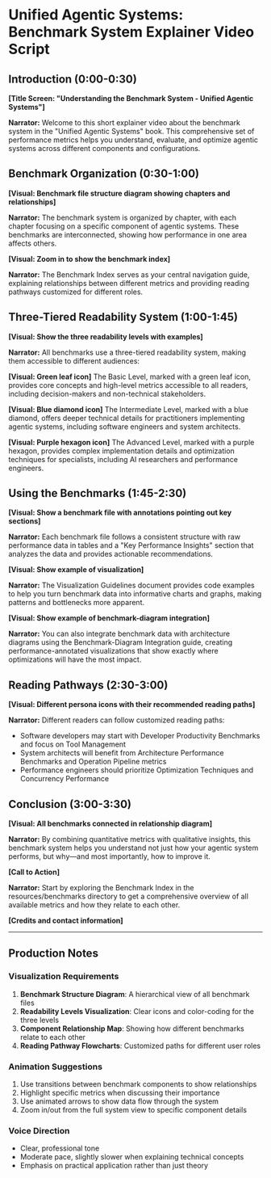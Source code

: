 # Unified Agentic Systems: Benchmark System Explainer Video Script

## Introduction (0:00-0:30)

**[Title Screen: "Understanding the Benchmark System - Unified Agentic Systems"]**

**Narrator:** Welcome to this short explainer video about the benchmark system in the "Unified Agentic Systems" book. This comprehensive set of performance metrics helps you understand, evaluate, and optimize agentic systems across different components and configurations.

## Benchmark Organization (0:30-1:00)

**[Visual: Benchmark file structure diagram showing chapters and relationships]**

**Narrator:** The benchmark system is organized by chapter, with each chapter focusing on a specific component of agentic systems. These benchmarks are interconnected, showing how performance in one area affects others.

**[Visual: Zoom in to show the benchmark index]**

**Narrator:** The Benchmark Index serves as your central navigation guide, explaining relationships between different metrics and providing reading pathways customized for different roles.

## Three-Tiered Readability System (1:00-1:45)

**[Visual: Show the three readability levels with examples]**

**Narrator:** All benchmarks use a three-tiered readability system, making them accessible to different audiences:

**[Visual: Green leaf icon]** The Basic Level, marked with a green leaf icon, provides core concepts and high-level metrics accessible to all readers, including decision-makers and non-technical stakeholders.

**[Visual: Blue diamond icon]** The Intermediate Level, marked with a blue diamond, offers deeper technical details for practitioners implementing agentic systems, including software engineers and system architects.

**[Visual: Purple hexagon icon]** The Advanced Level, marked with a purple hexagon, provides complex implementation details and optimization techniques for specialists, including AI researchers and performance engineers.

## Using the Benchmarks (1:45-2:30)

**[Visual: Show a benchmark file with annotations pointing out key sections]**

**Narrator:** Each benchmark file follows a consistent structure with raw performance data in tables and a "Key Performance Insights" section that analyzes the data and provides actionable recommendations.

**[Visual: Show example of visualization]**

**Narrator:** The Visualization Guidelines document provides code examples to help you turn benchmark data into informative charts and graphs, making patterns and bottlenecks more apparent.

**[Visual: Show example of benchmark-diagram integration]**

**Narrator:** You can also integrate benchmark data with architecture diagrams using the Benchmark-Diagram Integration guide, creating performance-annotated visualizations that show exactly where optimizations will have the most impact.

## Reading Pathways (2:30-3:00)

**[Visual: Different persona icons with their recommended reading paths]**

**Narrator:** Different readers can follow customized reading paths:

- Software developers may start with Developer Productivity Benchmarks and focus on Tool Management
- System architects will benefit from Architecture Performance Benchmarks and Operation Pipeline metrics
- Performance engineers should prioritize Optimization Techniques and Concurrency Performance

## Conclusion (3:00-3:30)

**[Visual: All benchmarks connected in relationship diagram]**

**Narrator:** By combining quantitative metrics with qualitative insights, this benchmark system helps you understand not just how your agentic system performs, but why—and most importantly, how to improve it.

**[Call to Action]**

**Narrator:** Start by exploring the Benchmark Index in the resources/benchmarks directory to get a comprehensive overview of all available metrics and how they relate to each other.

**[Credits and contact information]**

---

## Production Notes

### Visualization Requirements

1. **Benchmark Structure Diagram**: A hierarchical view of all benchmark files
2. **Readability Levels Visualization**: Clear icons and color-coding for the three levels
3. **Component Relationship Map**: Showing how different benchmarks relate to each other
4. **Reading Pathway Flowcharts**: Customized paths for different user roles

### Animation Suggestions

1. Use transitions between benchmark components to show relationships
2. Highlight specific metrics when discussing their importance
3. Use animated arrows to show data flow through the system
4. Zoom in/out from the full system view to specific component details

### Voice Direction

- Clear, professional tone
- Moderate pace, slightly slower when explaining technical concepts
- Emphasis on practical application rather than just theory
